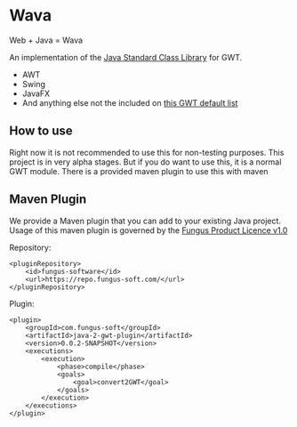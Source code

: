 # Wava
Web + Java = Wava

An implementation of the [Java Standard Class Library](https://en.wikipedia.org/wiki/Java_Class_Library) for GWT.
  - AWT
  - Swing
  - JavaFX
  - And anything else not the included on [this GWT default list](http://www.gwtproject.org/doc/latest/RefJreEmulation.html)

## How to use
Right now it is not recommended to use this for non-testing purposes. This project is in very alpha stages. But if you do want to use this, it is a normal GWT module.
There is a provided maven plugin to use this with maven

## Maven Plugin
We provide a Maven plugin that you can add to your existing Java project.
Usage of this maven plugin is governed by the [Fungus Product Licence v1.0](https://fungus-soft.com/wava/PLUGIN-LICENCE.txt)

Repository:
```
<pluginRepository>
    <id>fungus-software</id>
    <url>https://repo.fungus-soft.com/</url>
</pluginRepository>
```
Plugin:
```
<plugin>
    <groupId>com.fungus-soft</groupId>
    <artifactId>java-2-gwt-plugin</artifactId>
    <version>0.0.2-SNAPSHOT</version>
    <executions>
        <execution>
            <phase>compile</phase>
            <goals>
                <goal>convert2GWT</goal>
            </goals>
        </execution>
    </executions>
</plugin>
```

